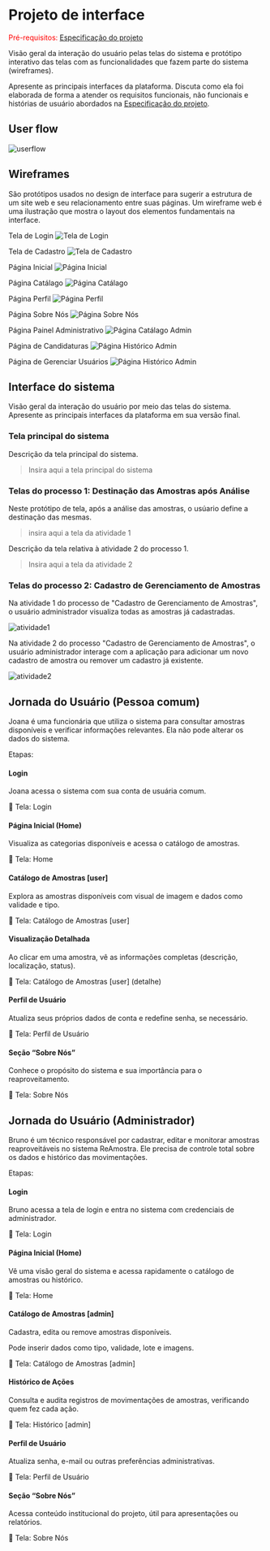 
# Projeto de interface

<span style="color:red">Pré-requisitos: <a href="02-Especificacao.md"> Especificação do projeto</a></span>

Visão geral da interação do usuário pelas telas do sistema e protótipo interativo das telas com as funcionalidades que fazem parte do sistema (wireframes).

 Apresente as principais interfaces da plataforma. Discuta como ela foi elaborada de forma a atender os requisitos funcionais, não funcionais e histórias de usuário abordados na <a href="02-Especificacao.md"> Especificação do projeto</a></span>.

 ## User flow

<!--
Fluxo de usuário (user flow) é uma técnica que permite ao desenvolvedor mapear todo o fluxo de navegação do usuário na aplicação. Essa técnica serve para alinhar os caminhos e as possíveis ações que o usuário pode realizar junto com os membros da equipe.
-->

![userflow](https://github.com/ICEI-PUC-Minas-PBE-ADS-SI/2025-1-p5-tias-reaproveitamentoamostras/blob/fc83b4ffbb39d0f28513ea46f872308bcc2cf063/docs/images/user_flow_reamostra.png)

<!--
> **Links úteis**:
> - [User flow: o quê é e como fazer?](https://medium.com/7bits/fluxo-de-usu%C3%A1rio-user-flow-o-que-%C3%A9-como-fazer-79d965872534)
> - [User flow vs site maps](http://designr.com.br/sitemap-e-user-flow-quais-as-diferencas-e-quando-usar-cada-um/)
> - [Top 25 user flow tools & templates for smooth](https://www.mockplus.com/blog/post/user-flow-tools)
-->

<!--
### Diagrama de fluxo

O diagrama apresenta o estudo do fluxo de interação do usuário com o sistema interativo, muitas vezes sem a necessidade de desenhar o design das telas da interface. Isso permite que o design das interações seja bem planejado e tenha impacto na qualidade do design do wireframe interativo que será desenvolvido logo em seguida.

O diagrama de fluxo pode ser desenvolvido com “boxes” que possuem, internamente, a indicação dos principais elementos de interface — tais como menus e acessos — e funcionalidades, como editar, pesquisar, filtrar e configurar, além da conexão entre esses boxes a partir do processo de interação.

![Exemplo de diagrama de fluxo](images/diagrama_fluxo.jpg)

> **Links úteis**:
> - [Como criar um diagrama de fluxo de usuário](https://www.lucidchart.com/blog/how-to-make-a-user-flow-diagram)
> - [Fluxograma online: seis sites para fazer gráfico sem instalar nada](https://www.techtudo.com.br/listas/2019/03/fluxograma-online-seis-sites-para-fazer-grafico-sem-instalar-nada.ghtml)
-->

## Wireframes

São protótipos usados no design de interface para sugerir a estrutura de um site web e seu relacionamento entre suas páginas. Um wireframe web é uma ilustração que mostra o layout dos elementos fundamentais na interface.

Tela de Login
![Tela de Login](images/telalogin.png)

Tela de Cadastro
![Tela de Cadastro](images/telacadastro.png)

Página Inicial
![Página Inicial](images/PaginaInicial.png)

Página Catálago
![Página Catálago](images/catalagoss.png)

Página Perfil
![Página Perfil](images/meuperfil.png)

Página Sobre Nós
![Página Sobre Nós](images/quemsomos.png)

Página Painel Administrativo
![Página Catálago Admin](images/paineladmin.png)

Página de Candidaturas 
![Página Histórico Admin ](images/candidaturas.png)

Página de Gerenciar Usuários
![Página Histórico Admin ](images/gerenciaruser.png)

<!--
> **Links úteis**:
> - [Protótipos: baixa, média ou alta fidelidade?](https://medium.com/ladies-that-ux-br/prot%C3%B3tipos-baixa-m%C3%A9dia-ou-alta-fidelidade-71d897559135)
> - [Protótipos vs wireframes](https://www.nngroup.com/videos/prototypes-vs-wireframes-ux-projects/)
> - [Ferramentas de wireframes](https://rockcontent.com/blog/wireframes/)
> - [MarvelApp](https://marvelapp.com/developers/documentation/tutorials/)
> - [Figma](https://www.figma.com/)
> - [Adobe XD](https://www.adobe.com/br/products/xd.html#scroll)
> - [Axure](https://www.axure.com/edu) (Licença Educacional)
> - [InvisionApp](https://www.invisionapp.com/) (Licença Educacional)
-->

## Interface do sistema

Visão geral da interação do usuário por meio das telas do sistema. Apresente as principais interfaces da plataforma em sua versão final.

### Tela principal do sistema

Descrição da tela principal do sistema.

> Insira aqui a tela principal do sistema


###  Telas do processo 1: Destinação das Amostras após Análise

Neste protótipo de tela, após a análise das amostras, o usúario define a destinação das mesmas.

> insira aqui a tela da atividade 1

Descrição da tela relativa à atividade 2 do processo 1.

> Insira aqui a tela da atividade 2


### Telas do processo 2: Cadastro de Gerenciamento de Amostras

Na atividade 1 do processo de "Cadastro de Gerenciamento de Amostras", o usuário administrador visualiza todas as amostras já cadastradas.

![atividade1](images/catalagoss.png)

Na atividade 2 do processo "Cadastro de Gerenciamento de Amostras", o usuário administrador interage com a aplicação para adicionar um novo cadastro de amostra ou remover um cadastro já existente.

![atividade2](images/paineladmin.png)

## Jornada do Usuário (Pessoa comum)

Joana é uma funcionária que utiliza o sistema para consultar amostras disponíveis e verificar informações relevantes. Ela não pode alterar os dados do sistema.

Etapas:
#### Login

Joana acessa o sistema com sua conta de usuária comum.

📍 Tela: Login

#### Página Inicial (Home)

Visualiza as categorias disponíveis e acessa o catálogo de amostras.

📍 Tela: Home

#### Catálogo de Amostras [user]

Explora as amostras disponíveis com visual de imagem e dados como validade e tipo.

📍 Tela: Catálogo de Amostras [user]

#### Visualização Detalhada

Ao clicar em uma amostra, vê as informações completas (descrição, localização, status).

📍 Tela: Catálogo de Amostras [user] (detalhe)

#### Perfil de Usuário

Atualiza seus próprios dados de conta e redefine senha, se necessário.

📍 Tela: Perfil de Usuário

#### Seção “Sobre Nós”

Conhece o propósito do sistema e sua importância para o reaproveitamento.

📍 Tela: Sobre Nós

## Jornada do Usuário (Administrador)

Bruno é um técnico responsável por cadastrar, editar e monitorar amostras reaproveitáveis no sistema ReAmostra. Ele precisa de controle total sobre os dados e histórico das movimentações.

Etapas:
#### Login

Bruno acessa a tela de login e entra no sistema com credenciais de administrador.

📍 Tela: Login

#### Página Inicial (Home)

Vê uma visão geral do sistema e acessa rapidamente o catálogo de amostras ou histórico.

📍 Tela: Home

#### Catálogo de Amostras [admin]

Cadastra, edita ou remove amostras disponíveis.

Pode inserir dados como tipo, validade, lote e imagens.

📍 Tela: Catálogo de Amostras [admin]

#### Histórico de Ações

Consulta e audita registros de movimentações de amostras, verificando quem fez cada ação.

📍 Tela: Histórico [admin]

#### Perfil de Usuário

Atualiza senha, e-mail ou outras preferências administrativas.

📍 Tela: Perfil de Usuário

#### Seção “Sobre Nós”

Acessa conteúdo institucional do projeto, útil para apresentações ou relatórios.

📍 Tela: Sobre Nós
